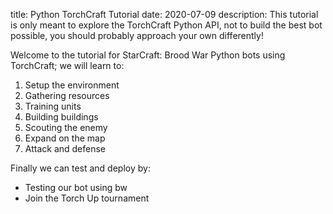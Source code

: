 title: Python TorchCraft Tutorial 
date: 2020-07-09
description: This tutorial is only meant to explore the TorchCraft Python API, not to build the best bot possible, you should probably approach your own differently!

Welcome to the tutorial for StarCraft: Brood War Python bots using TorchCraft; we will learn to:

1. Setup the environment
2. Gathering resources
3. Training units
4. Building buildings
5. Scouting the enemy
6. Expand on the map
7. Attack and defense

Finally we can test and deploy by:

- Testing our bot using bw
- Join the Torch Up tournament
